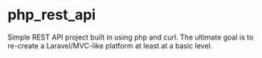 # php_rest_api

Simple REST API project built in using php and curl.
The ultimate goal is to re-create a Laravel/MVC-like platform at least at a basic level.
